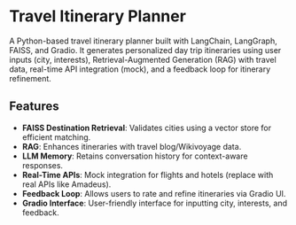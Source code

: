 # Travel Itinerary Planner

A Python-based travel itinerary planner built with LangChain, LangGraph, FAISS, and Gradio. It generates personalized day trip itineraries using user inputs (city, interests), Retrieval-Augmented Generation (RAG) with travel data, real-time API integration (mock), and a feedback loop for itinerary refinement.

## Features
- **FAISS Destination Retrieval**: Validates cities using a vector store for efficient matching.
- **RAG**: Enhances itineraries with travel blog/Wikivoyage data.
- **LLM Memory**: Retains conversation history for context-aware responses.
- **Real-Time APIs**: Mock integration for flights and hotels (replace with real APIs like Amadeus).
- **Feedback Loop**: Allows users to rate and refine itineraries via Gradio UI.
- **Gradio Interface**: User-friendly interface for inputting city, interests, and feedback.

